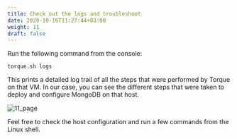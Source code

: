 ```yaml
---
title: Check out the logs and troubleshoot
date: 2020-10-16T11:27:44+03:00
weight: 11
draft: false
---
```


Run the following command from the console:

```
torque.sh logs
```

This prints a detailed log trail of all the steps that were performed by Torque on that VM. In our case, you can see the different steps that were taken to deploy and configure MongoDB on that host.

 ![11_page](/images/module2/11_page.png)

Feel free to check the host configuration and run a few commands from the Linux shell.
